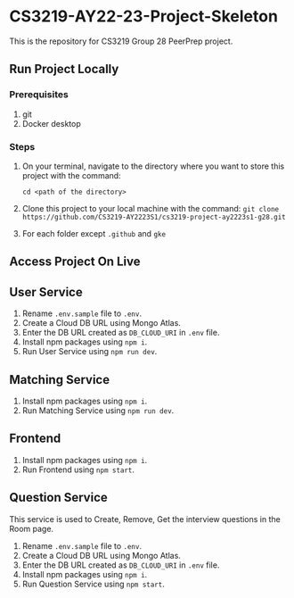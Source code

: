 # CS3219-AY22-23-Project-Skeleton

This is the repository for CS3219 Group 28 PeerPrep project.

## Run Project Locally
### Prerequisites
1. git
2. Docker desktop

### Steps
1. On your terminal, navigate to the directory where you want to store this project with the command:

	`cd <path of the directory>`

2. Clone this project to your local machine with the command:
	`git clone https://github.com/CS3219-AY2223S1/cs3219-project-ay2223s1-g28.git`

3. For each folder except `.github` and `gke`


## Access Project On Live

## User Service
1. Rename `.env.sample` file to `.env`.
2. Create a Cloud DB URL using Mongo Atlas.
3. Enter the DB URL created as `DB_CLOUD_URI` in `.env` file.
4. Install npm packages using `npm i`.
5. Run User Service using `npm run dev`.

## Matching Service
1. Install npm packages using `npm i`.
2. Run Matching Service using `npm run dev`.

## Frontend
1. Install npm packages using `npm i`.
2. Run Frontend using `npm start`.

## Question Service
This service is used to Create, Remove, Get the interview questions in the Room page.
1. Rename `.env.sample` file to `.env`.
2. Create a Cloud DB URL using Mongo Atlas.
3. Enter the DB URL created as `DB_CLOUD_URI` in `.env` file.
4. Install npm packages using `npm i`.
5. Run Question Service using `npm start`.